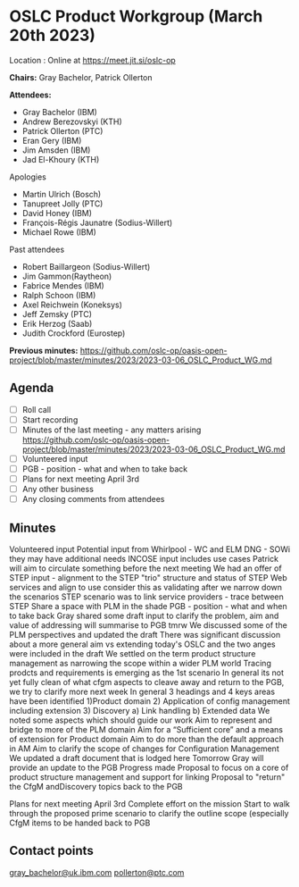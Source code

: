 # OSLC Product Workgroup (March 20th 2023)

Location : Online at https://meet.jit.si/oslc-op

**Chairs:** Gray Bachelor, Patrick Ollerton

**Attendees:** 

- Gray Bachelor (IBM)
- Andrew Berezovskyi (KTH)
- Patrick Ollerton (PTC)
- Eran Gery (IBM)
- Jim Amsden (IBM)
- Jad El-Khoury (KTH)

Apologies
- Martin Ulrich (Bosch)
- Tanupreet Jolly (PTC)
- David Honey (IBM)
- François-Régis Jaunatre (Sodius-Willert)
- Michael Rowe (IBM)

Past attendees
- Robert Baillargeon (Sodius-Willert)
- Jim Gammon(Raytheon)
- Fabrice Mendes (IBM)
- Ralph Schoon (IBM)
- Axel Reichwein (Koneksys)
- Jeff Zemsky (PTC)
- Erik Herzog (Saab)
- Judith Crockford (Eurostep)

**Previous minutes:** https://github.com/oslc-op/oasis-open-project/blob/master/minutes/2023/2023-03-06_OSLC_Product_WG.md

## Agenda

- [ ] Roll call
- [ ] Start recording
- [ ] Minutes of the last meeting - any matters arising
https://github.com/oslc-op/oasis-open-project/blob/master/minutes/2023/2023-03-06_OSLC_Product_WG.md
- [ ] Volunteered input
- [ ] PGB - position - what and when to take back		
- [ ] Plans for next meeting April 3rd
- [ ] Any other business
- [ ] Any closing comments from attendees

## Minutes


Volunteered input
	Potential input from Whirlpool - WC and ELM DNG - SOWi
		they may have additional needs
			INCOSE input includes use cases
			Patrick will aim to circulate something before the next meeting
	We had an offer of STEP input - alignment to the STEP "trio" structure and status of STEP Web services and align to use 
		consider this as validating after we narrow down the scenarios
			STEP scenario was to link service providers - trace between STEP Share a space with PLM in the shade 
PGB - position - what and when to take back
	Gray shared some draft input to clarify the problem, aim and value of addressing
		will summarise to PGB tmrw
	We discussed some of the PLM perspectives and updated the draft 
	There was significant discussion about a more general aim vs extending today's OSLC and the two anges were included in the draft
	We settled on the term product structure management as narrowing the scope within a wider PLM world
	Tracing prodcts and requirements is emerging as the 1st scenario
	In general its not yet fully clean of what cfgm aspects to cleave away and return to the PGB, we try to clarify more next week
	In general 3 headings and 4 keys areas have been identified
		1)Product domain
		2) Application of config management including extension
		3) Discovery
			a) Link handling
			b) Extended data
	We noted some aspects which should guide our work
		Aim to represent and bridge to more of the PLM domain 
		Aim for a “Sufficient core” and a means of extension for Product domain
		Aim to do more than the default approach in AM
		Aim to clarify the scope of changes for Configuration Management
	We updated a draft document that is lodged here
	Tomorrow Gray will provide an update to the PGB
		Progress made
		Proposal to focus on a core of product structure management and support for linking
		Proposal to "return" the CfgM andDiscovery topics back to the PGB 
		
Plans for next meeting April 3rd
	Complete effort on the mission
	Start to walk through the proposed prime scenario to clarify the outline scope	(especially CfgM items to be handed back to PGB




## Contact points

gray_bachelor@uk.ibm.com
pollerton@ptc.com
